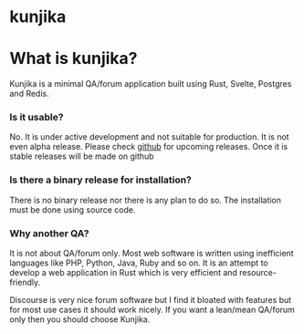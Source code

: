 # kunjika

<h1>What is kunjika?</h1>
<p>Kunjika is a minimal QA/forum application built using Rust, Svelte, Postgres and Redis.</p>
<h3>Is it usable?</h3>
<p>No. It is under active development and not suitable for production.
    It is not even alpha release. Please check
    <a href="https://github.com/Nalanda-Labs/kunjika">github</a> for upcoming releases.
    Once it is stable releases will be made on github</p>
<h3>Is there a binary release for installation?</h3>
<p>There is no binary release nor there is any plan to do so.
    The installation must be done using source code.
<h3>Why another QA?</h3>
<p>It is not about QA/forum only. Most web software is written using inefficient languages
    like PHP, Python, Java, Ruby and so on. It is an attempt to develop a web application
    in Rust which is very efficient and resource-friendly.
</p>
<p>Discourse is very nice forum software but I find it bloated with features but for most
    use cases it should work nicely. If you want a lean/mean QA/forum only then you should
    choose Kunjika.
</p>
</p>